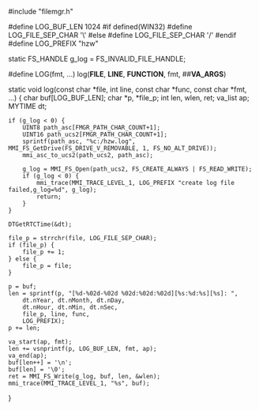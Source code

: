 #include "filemgr.h"

#define LOG_BUF_LEN 1024
#if defined(WIN32)
#define LOG_FILE_SEP_CHAR '\\'
#else
#define LOG_FILE_SEP_CHAR '/'
#endif
#define LOG_PREFIX "hzw"

static FS_HANDLE g_log = FS_INVALID_FILE_HANDLE;

#define LOG(fmt, ...) log(__FILE__, __LINE__, __FUNCTION__, fmt, ##__VA_ARGS__)

static void log(const char *file, int line, const char *func, const char *fmt, ...) {
	char buf[LOG_BUF_LEN];
	char *p, *file_p;
	int len, wlen, ret;
	va_list ap;
	MYTIME dt;

	if (g_log < 0) {	
		UINT8 path_asc[FMGR_PATH_CHAR_COUNT+1];
		UINT16 path_ucs2[FMGR_PATH_CHAR_COUNT+1];
		sprintf(path_asc, "%c:/hzw.log", MMI_FS_GetDrive(FS_DRIVE_V_REMOVABLE, 1, FS_NO_ALT_DRIVE));
		mmi_asc_to_ucs2(path_ucs2, path_asc);

		g_log = MMI_FS_Open(path_ucs2, FS_CREATE_ALWAYS | FS_READ_WRITE);
		if (g_log < 0) {			
			mmi_trace(MMI_TRACE_LEVEL_1, LOG_PREFIX "create log file failed,g_log=%d", g_log);
			return;
		}
	}

	DTGetRTCTime(&dt);

	file_p = strrchr(file, LOG_FILE_SEP_CHAR);
	if (file_p) {
		file_p += 1;
	} else {
		file_p = file;
	}

	p = buf;
	len = sprintf(p, "[%d-%02d-%02d %02d:%02d:%02d][%s:%d:%s][%s]: ",
		dt.nYear, dt.nMonth, dt.nDay,
		dt.nHour, dt.nMin, dt.nSec,
		file_p, line, func,
		LOG_PREFIX);
	p += len;

	va_start(ap, fmt);
	len += vsnprintf(p, LOG_BUF_LEN, fmt, ap);
	va_end(ap);
	buf[len++] = '\n';
	buf[len] = '\0';
	ret = MMI_FS_Write(g_log, buf, len, &wlen);
	mmi_trace(MMI_TRACE_LEVEL_1, "%s", buf);
}